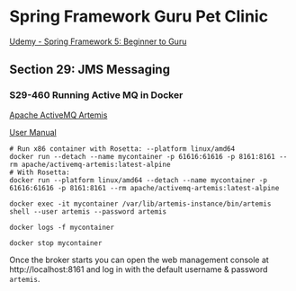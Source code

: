# Spring Framework Guru Pet Clinic

[Udemy - Spring Framework 5: Beginner to Guru](https://www.udemy.com/course/spring-framework-5-beginner-to-guru/)

## Section 29: JMS Messaging

### S29-460 Running Active MQ in Docker

[Apache ActiveMQ Artemis](https://hub.docker.com/r/apache/activemq-artemis)

[User Manual](https://activemq.apache.org/components/artemis/documentation/latest/docker.html#official-images)

```
# Run x86 container with Rosetta: --platform linux/amd64
docker run --detach --name mycontainer -p 61616:61616 -p 8161:8161 --rm apache/activemq-artemis:latest-alpine
# With Rosetta:
docker run --platform linux/amd64 --detach --name mycontainer -p 61616:61616 -p 8161:8161 --rm apache/activemq-artemis:latest-alpine

docker exec -it mycontainer /var/lib/artemis-instance/bin/artemis shell --user artemis --password artemis

docker logs -f mycontainer

docker stop mycontainer
```

Once the broker starts you can open the web management console at http://localhost:8161 and log in with the default username & password `artemis`.
